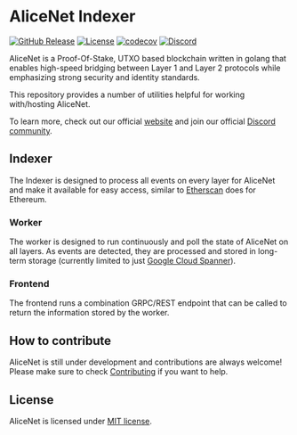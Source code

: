 # AliceNet Indexer

[![GitHub Release](https://img.shields.io/github/v/release/alicenet/utilities)](https://github.com/alicenet/utilities/releases)
[![License](https://img.shields.io/github/license/alicenet/utilities)](./LICENSE)
[![codecov](https://codecov.io/gh/alicenet/utilities/branch/main/graph/badge.svg?token=GSJJFZB9WV)](https://codecov.io/gh/alicenet/utilities)
[![Discord](https://img.shields.io/badge/Discord-7289DA?logo=discord&logoColor=white)](https://discord.gg/bkhW2KUWDu)

AliceNet is a Proof-Of-Stake, UTXO based blockchain written in golang that enables high-speed bridging between Layer 1 and Layer 2 protocols while emphasizing strong security and identity standards.

This repository provides a number of utilities helpful for working with/hosting AliceNet.

To learn more, check out our official [website](https://www.alice.net/) and join our official [Discord community](https://discord.gg/bkhW2KUWDu).

## Indexer

The Indexer is designed to process all events on every layer for AliceNet and make it available for easy access, similar to [Etherscan](https://etherscan.io) does for Ethereum.
### Worker

The worker is designed to run continuously and poll the state of AliceNet on all layers.
As events are detected, they are processed and stored in long-term storage (currently
limited to just [Google Cloud Spanner](https://cloud.google.com/spanner)).

### Frontend

The frontend runs a combination GRPC/REST endpoint that can be called to return the
information stored by the worker.

## How to contribute

AliceNet is still under development and contributions are always welcome! Please make sure to check [Contributing](./CONTRIBUTING.md) if you want to help.

## License

AliceNet is licensed under [MIT license](./LICENSE).
